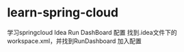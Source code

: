 # learn-spring-cloud
学习springcloud
Idea Run DashBoard 配置
找到.idea文件下的workspace.xml，并找到RunDashboard
加入配置
<option name="configurationTypes">
  <set>
    <option value="SpringBootApplicationConfigurationType" />
  </set>
</option>
